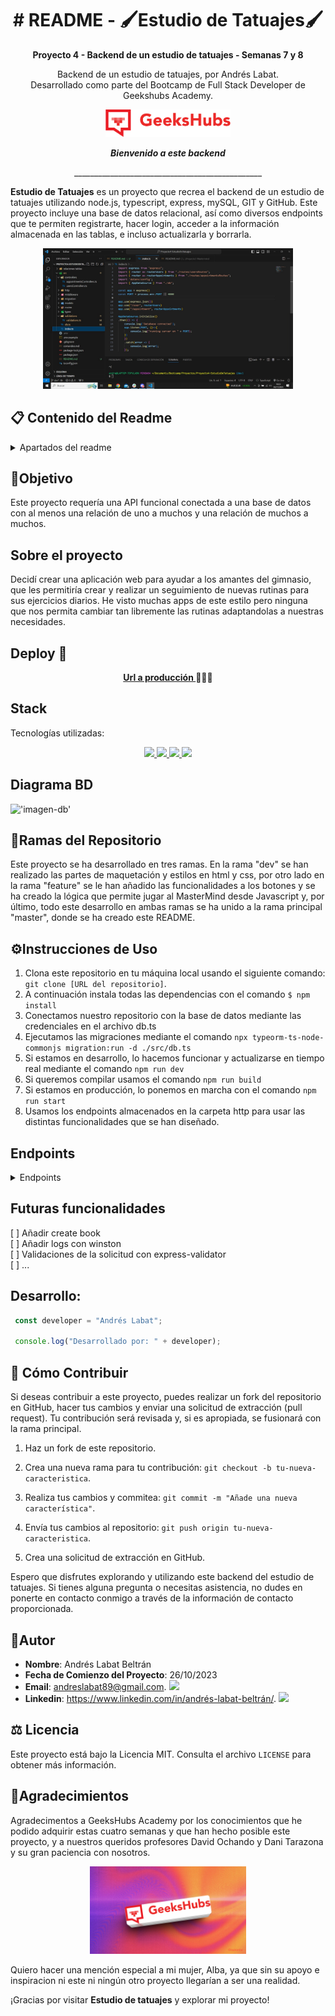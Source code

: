 <h1 align="center"># README - 🖌️Estudio de Tatuajes🖌️</h1>

__<p align="center">Proyecto 4 - Backend de un estudio de tatuajes - Semanas 7 y 8</p>__


<p align="center">Backend de un estudio de tatuajes, por Andrés Labat.
<br>
Desarrollado como parte del Bootcamp de Full Stack Developer de Geekshubs Academy.</p>

<p>
   <div align="center">
      <img src="./img README/geekhubs.png" style="max-width: 100%;" width="200">
   </div>    
</p>
<p>
   <div align="center">
      <em><b>Bienvenido a este backend</b></em>
   </div>   
<p align="center">_______________________________________________</p>

**Estudio de Tatuajes** es un proyecto que recrea el backend de un estudio de tatuajes utilizando node.js, typescript, express, mySQL, GIT y GitHub. Este proyecto incluye una base de datos relacional, así como diversos endpoints que te permiten registrarte, hacer login, acceder a la información almacenada en las tablas, e incluso actualizarla y borrarla.
<p>
   <div align="center">
      <img src="./img README/index img.jpeg" style="max-width: 100%;" width="400">
   </div>    
</p>

## 📋 Contenido del Readme

<details>
  <summary>Apartados del readme</summary>
  <ol>
    <li><a href="#objetivo">Objetivo</a></li>
    <li><a href="#sobre-el-proyecto">Sobre el proyecto</a></li>
    <li><a href="#deploy-🚀">Deploy</a></li>
    <li><a href="#stack">Stack</a></li>
    <li><a href="#diagrama-bd">Diagrama</a></li>
    <li><a href="#instalación-en-local">Instalación</a></li>
    <li><a href="#endpoints">Endpoints</a></li>
    <li><a href="#futuras-funcionalidades">Futuras funcionalidades</a></li>
    <li><a href="#contribuciones">Contribuciones</a></li>
    <li><a href="#licencia">Licencia</a></li>
    <li><a href="#webgrafia">Webgrafia</a></li>
    <li><a href="#desarrollo">Desarrollo</a></li>
    <li><a href="#agradecimientos">Agradecimientos</a></li>
    <li><a href="#contacto">Contacto</a></li>
  </ol>
</details>

## 🎯Objetivo
Este proyecto requería una API funcional conectada a una base de datos con al menos una relación de uno a muchos y una relación de muchos a muchos.

## Sobre el proyecto
Decidí crear una aplicación web para ayudar a los amantes del gimnasio, que les permitiría crear y realizar un seguimiento de nuevas rutinas para sus ejercicios diarios. He visto muchas apps de este estilo pero ninguna que nos permita cambiar tan libremente las rutinas adaptandolas a nuestras necesidades.    

## Deploy 🚀
<div align="center">
    <a href="https://www.google.com"><strong>Url a producción </strong></a>🚀🚀🚀
</div>

## Stack
Tecnologías utilizadas:
<div align="center">
<a href="https://www.mongodb.com/">
    <img src= "https://img.shields.io/badge/MongoDB-%234ea94b.svg?style=for-the-badge&logo=mongodb&logoColor=white"/>
</a>
<a href="https://www.expressjs.com/">
    <img src= "https://img.shields.io/badge/express.js-%23404d59.svg?style=for-the-badge&logo=express&logoColor=%2361DAFB"/>
</a>
<a href="https://nodejs.org/es/">
    <img src= "https://img.shields.io/badge/node.js-026E00?style=for-the-badge&logo=node.js&logoColor=white"/>
</a>
<a href="https://developer.mozilla.org/es/docs/Web/JavaScript">
    <img src= "https://img.shields.io/badge/javascipt-EFD81D?style=for-the-badge&logo=javascript&logoColor=black"/>
</a>
 </div>


## Diagrama BD
!['imagen-db'](./images/sampleDb.png)

## 🍃Ramas del Repositorio

Este proyecto se ha desarrollado en tres ramas. En la rama "dev" se han realizado las partes de maquetación y estilos en html y css, por otro lado en la rama "feature" se le han añadido las funcionalidades a los botones y se ha creado la lógica que permite jugar al MasterMind desde Javascript y, por último, todo este desarrollo en ambas ramas se ha unido a la rama principal "master", donde se ha creado este README.

## ⚙️Instrucciones de Uso

1. Clona este repositorio en tu máquina local usando el siguiente comando: `git clone [URL del repositorio]`.
2. A continuación instala todas las dependencias con el comando ` $ npm install `
3. Conectamos nuestro repositorio con la base de datos mediante las credenciales en el archivo db.ts
4. Ejecutamos las migraciones mediante el comando `npx typeorm-ts-node-commonjs migration:run -d ./src/db.ts` 
5. Si estamos en desarrollo, lo hacemos funcionar y actualizarse en tiempo real mediante el comando `npm run dev`
6. Si queremos compilar usamos el comando `npm run build`
7. Si estamos en producción, lo ponemos en marcha con el comando `npm run start`
8. Usamos los endpoints almacenados en la carpeta http para usar las distintas funcionalidades que se han diseñado.

## Endpoints
<details>
<summary>Endpoints</summary>

- AUTH
    - REGISTER

            POST http://localhost:3000/api/register
        body:
        ``` js
            {
                "user": "David",
                "email": "david@david.com",
                "password": "princes"
            }
        ```

    - LOGIN

            POST http://localhost:3000/api/login  
        body:
        ``` js
            {
                "user": "David",
                "email": "david@david.com",
                "password": "princes"
            }
        ```
- RUTINAS
    - RECUPERAR RUTINAS  

            GET http://localhost:3000/api/rutina

    - ...
</details>

## Futuras funcionalidades
[ ] Añadir create book  
[ ] Añadir logs  con winston  
[ ] Validaciones de la solicitud con express-validator  
[ ] ...


## Desarrollo:

``` js
 const developer = "Andrés Labat";

 console.log("Desarrollado por: " + developer);
```  

## 🤝 Cómo Contribuir

Si deseas contribuir a este proyecto, puedes realizar un fork del repositorio en GitHub, hacer tus cambios y enviar una solicitud de extracción (pull request). Tu contribución será revisada y, si es apropiada, se fusionará con la rama principal.

1. Haz un fork de este repositorio.

2. Crea una nueva rama para tu contribución: `git checkout -b tu-nueva-caracteristica`.

3. Realiza tus cambios y commitea: `git commit -m "Añade una nueva característica"`.

4. Envía tus cambios al repositorio: `git push origin tu-nueva-caracteristica`.

5. Crea una solicitud de extracción en GitHub.

Espero que disfrutes explorando y utilizando este backend del estudio de tatuajes. Si tienes alguna pregunta o necesitas asistencia, no dudes en ponerte en contacto conmigo a través de la información de contacto proporcionada.

## 📝Autor

- **Nombre**: Andrés Labat Beltrán
- **Fecha de Comienzo del Proyecto**: 26/10/2023
- **Email**: andreslabat89@gmail.com.
<a href = "mailto:micorreoelectronico@gmail.com"><img src="https://img.shields.io/badge/Gmail-C6362C?style=for-the-badge&logo=gmail&logoColor=white" target="_blank"></a>
- **Linkedin**: https://www.linkedin.com/in/andrés-labat-beltrán/.
<a href="https://www.linkedin.com/in/andrés-labat-beltrán/" target="_blank"><img src="https://img.shields.io/badge/-LinkedIn-%230077B5?style=for-the-badge&logo=linkedin&logoColor=white" target="_blank"></a> 

## ⚖️ Licencia

Este proyecto está bajo la Licencia MIT. Consulta el archivo `LICENSE` para obtener más información.

## 👏Agradecimientos

Agradecimentos a GeeksHubs Academy por los conocimientos que he podido adquirir estas cuatro semanas y que han hecho posible este proyecto, y a nuestros queridos profesores David Ochando y Dani Tarazona y su gran paciencia con nosotros.

<p>
   <div align="center">
      <img src="img README/geekhubs-con-fondo.png" style="max-width: 100%;" width="250">
   </div>    
</p>

Quiero hacer una mención especial a mi mujer, Alba, ya que sin su apoyo e inspiracion ni este ni ningún otro proyecto llegarían a ser una realidad.

¡Gracias por visitar **Estudio de tatuajes** y explorar mi proyecto!
</p>